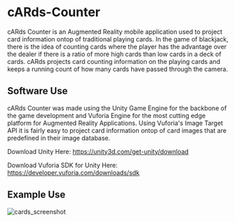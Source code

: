 # cARds-Counter
cARds Counter is an Augmented Reality mobile application used to project card information ontop of traditional playing cards. In the game of blackjack, there is the idea of counting cards where the player has the advantage over the dealer if there is a ratio of more high cards than low cards in a deck of cards. cARds projects card counting information on the playing cards and keeps a running count of how many cards have passed through the camera.

## Software Use
cARds Counter was made using the Unity Game Engine for the backbone of the game development and Vuforia Engine for the most cutting edge platform for Augmented Reality Applications. Using Vuforia's Image Target API it is fairly easy to project card information ontop of card images that are predefined in their image database.

Download Unity Here: <https://unity3d.com/get-unity/download>

Download Vuforia SDK for Unity Here: <https://developer.vuforia.com/downloads/sdk>

## Example Use
![cards_screenshot](https://user-images.githubusercontent.com/21978184/48097407-6dbf2480-e1df-11e8-93be-c3d23d7a6e43.jpg)
